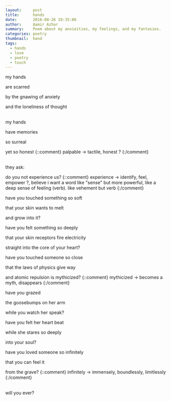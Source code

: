 ```yaml
---
layout:     post
title:      hands
date:       2016-08-26 19:35:06
author:     Aamir Azhar
summary:    Poem about my anxieities, my feelings, and my fantasies.
categories: poetry
thumbnail:  hand
tags:
  - hands
  - love
  - poetry
  - touch
---
```

my hands

are scarred

by the gnawing of anxiety

and the loneliness of thought

<br>
my hands

have memories

so surreal

yet so honest
{::comment}
palpable -> tactile, honest ?
{:/comment}

<br>
they ask:

do you not experience us?
{::comment}
experience -> identify, feel, empower ?, believe
i want a word like "sense" but more powerful, like a deep sense of feeling (verb). like vehement but verb
{:/comment}

have you touched something so soft

that your skin wants to melt

and grow into it?

have you felt something so deeply

that your skin receptors fire electricity

straight into the core of your heart?

have you touched someone so close

that the laws of physics give way

and atomic repulsion is mythicized?
{::comment}
mythicized -> becomes a myth, disappears
{:/comment}

have you grazed

the goosebumps on her arm

while you watch her speak?

have you felt her heart beat

while she stares so deeply

into your soul?

have you loved someone so infinitely

that you can feel it

from the grave?
{::comment}
infinitely -> immensely, boundlessly, limitlessly
{:/comment}

<br>
will you ever?
